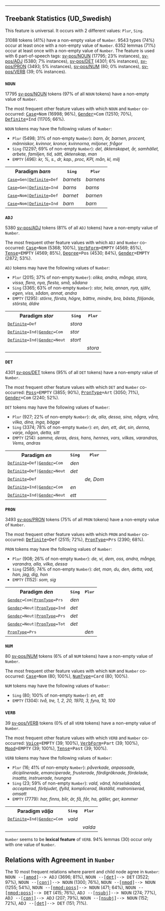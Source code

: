 

--------------------------------------------------------------------------------

## Treebank Statistics (UD_Swedish)

This feature is universal.
It occurs with 2 different values: `Plur`, `Sing`.

31088 tokens (41%) have a non-empty value of `Number`.
9543 types (74%) occur at least once with a non-empty value of `Number`.
6352 lemmas (71%) occur at least once with a non-empty value of `Number`.
The feature is used with 6 part-of-speech tags: [sv-pos/NOUN]() (17795; 23% instances), [sv-pos/ADJ]() (5380; 7% instances), [sv-pos/DET]() (4301; 6% instances), [sv-pos/PRON]() (3493; 5% instances), [sv-pos/NUM]() (80; 0% instances), [sv-pos/VERB]() (39; 0% instances).

### `NOUN`

17795 [sv-pos/NOUN]() tokens (97% of all `NOUN` tokens) have a non-empty value of `Number`.

The most frequent other feature values with which `NOUN` and `Number` co-occurred: <tt><a href="Case.html">Case</a>=Nom</tt> (16998; 96%), <tt><a href="Gender.html">Gender</a>=Com</tt> (12510; 70%), <tt><a href="Definite.html">Definite</a>=Ind</tt> (11705; 66%).

`NOUN` tokens may have the following values of `Number`:

* `Plur` (5498; 31% of non-empty `Number`): <em>barn, år, barnen, procent, människor, kvinnor, kronor, kvinnorna, miljoner, frågor</em>
* `Sing` (12297; 69% of non-empty `Number`): <em>del, äktenskapet, år, samhället, arbete, familjen, tid, sätt, äktenskap, man</em>
* `EMPTY` (496): <em>kr, %, s., dr, kap., proc, KPI, mån, kl, milj</em>

<table>
  <tr><th>Paradigm <i>barn</i></th><th><tt>Sing</tt></th><th><tt>Plur</tt></th></tr>
  <tr><td><tt><a href="Case.html">Case</a>=Gen|<a href="Definite.html">Definite</a>=Def</tt></td><td><em>barnets</em></td><td><em>barnens</em></td></tr>
  <tr><td><tt><a href="Case.html">Case</a>=Gen|<a href="Definite.html">Definite</a>=Ind</tt></td><td><em>barns</em></td><td><em>barns</em></td></tr>
  <tr><td><tt><a href="Case.html">Case</a>=Nom|<a href="Definite.html">Definite</a>=Def</tt></td><td><em>barnet</em></td><td><em>barnen</em></td></tr>
  <tr><td><tt><a href="Case.html">Case</a>=Nom|<a href="Definite.html">Definite</a>=Ind</tt></td><td><em>barn</em></td><td><em>barn</em></td></tr>
</table>

### `ADJ`

5380 [sv-pos/ADJ]() tokens (81% of all `ADJ` tokens) have a non-empty value of `Number`.

The most frequent other feature values with which `ADJ` and `Number` co-occurred: <tt><a href="Case.html">Case</a>=Nom</tt> (5368; 100%), <tt><a href="VerbForm.html">VerbForm</a>=EMPTY</tt> (4569; 85%), <tt><a href="Tense.html">Tense</a>=EMPTY</tt> (4569; 85%), <tt><a href="Degree.html">Degree</a>=Pos</tt> (4530; 84%), <tt><a href="Gender.html">Gender</a>=EMPTY</tt> (2872; 53%).

`ADJ` tokens may have the following values of `Number`:

* `Plur` (2015; 37% of non-empty `Number`): <em>olika, andra, många, stora, vissa, flera, nya, flesta, små, sådana</em>
* `Sing` (3365; 63% of non-empty `Number`): <em>stor, hela, annan, nya, själv, egen, viss, sådan, annat, andra</em>
* `EMPTY` (1295): <em>större, första, högre, bättre, mindre, bra, bästa, följande, största, äldre</em>

<table>
  <tr><th>Paradigm <i>stor</i></th><th><tt>Sing</tt></th><th><tt>Plur</tt></th></tr>
  <tr><td><tt><a href="Definite.html">Definite</a>=Def</tt></td><td><em>stora</em></td><td></td></tr>
  <tr><td><tt><a href="Definite.html">Definite</a>=Ind|<a href="Gender.html">Gender</a>=Com</tt></td><td><em>stor</em></td><td></td></tr>
  <tr><td><tt><a href="Definite.html">Definite</a>=Ind|<a href="Gender.html">Gender</a>=Neut</tt></td><td><em>stort</em></td><td></td></tr>
  <tr><td><tt></tt></td><td></td><td><em>stora</em></td></tr>
</table>

### `DET`

4301 [sv-pos/DET]() tokens (95% of all `DET` tokens) have a non-empty value of `Number`.

The most frequent other feature values with which `DET` and `Number` co-occurred: <tt><a href="Poss.html">Poss</a>=EMPTY</tt> (3855; 90%), <tt><a href="PronType.html">PronType</a>=Art</tt> (3050; 71%), <tt><a href="Gender.html">Gender</a>=Com</tt> (2240; 52%).

`DET` tokens may have the following values of `Number`:

* `Plur` (927; 22% of non-empty `Number`): <em>de, alla, dessa, sina, några, våra, vilka, dina, inga, bägge</em>
* `Sing` (3374; 78% of non-empty `Number`): <em>en, den, ett, det, sin, denna, varje, någon, detta, sitt</em>
* `EMPTY` (214): <em>samma, deras, dess, hans, hennes, vars, vilkas, varandras, Vems, andras</em>

<table>
  <tr><th>Paradigm <i>en</i></th><th><tt>Sing</tt></th><th><tt>Plur</tt></th></tr>
  <tr><td><tt><a href="Definite.html">Definite</a>=Def|<a href="Gender.html">Gender</a>=Com</tt></td><td><em>den</em></td><td></td></tr>
  <tr><td><tt><a href="Definite.html">Definite</a>=Def|<a href="Gender.html">Gender</a>=Neut</tt></td><td><em>det</em></td><td></td></tr>
  <tr><td><tt><a href="Definite.html">Definite</a>=Def</tt></td><td></td><td><em>de, Dom</em></td></tr>
  <tr><td><tt><a href="Definite.html">Definite</a>=Ind|<a href="Gender.html">Gender</a>=Com</tt></td><td><em>en</em></td><td></td></tr>
  <tr><td><tt><a href="Definite.html">Definite</a>=Ind|<a href="Gender.html">Gender</a>=Neut</tt></td><td><em>ett</em></td><td></td></tr>
</table>

### `PRON`

3493 [sv-pos/PRON]() tokens (75% of all `PRON` tokens) have a non-empty value of `Number`.

The most frequent other feature values with which `PRON` and `Number` co-occurred: <tt><a href="Definite.html">Definite</a>=Def</tt> (2515; 72%), <tt><a href="PronType.html">PronType</a>=Prs</tt> (2390; 68%).

`PRON` tokens may have the following values of `Number`:

* `Plur` (908; 26% of non-empty `Number`): <em>de, vi, dem, oss, andra, många, varandra, alla, vilka, dessa</em>
* `Sing` (2585; 74% of non-empty `Number`): <em>det, man, du, den, detta, vad, han, jag, dig, hon</em>
* `EMPTY` (1152): <em>som, sig</em>

<table>
  <tr><th>Paradigm <i>den</i></th><th><tt>Sing</tt></th><th><tt>Plur</tt></th></tr>
  <tr><td><tt><a href="Gender.html">Gender</a>=Com|<a href="PronType.html">PronType</a>=Prs</tt></td><td><em>den</em></td><td></td></tr>
  <tr><td><tt><a href="Gender.html">Gender</a>=Neut|<a href="PronType.html">PronType</a>=Ind</tt></td><td><em>det</em></td><td></td></tr>
  <tr><td><tt><a href="Gender.html">Gender</a>=Neut|<a href="PronType.html">PronType</a>=Prs</tt></td><td><em>det</em></td><td></td></tr>
  <tr><td><tt><a href="Gender.html">Gender</a>=Neut|<a href="PronType.html">PronType</a>=Tot</tt></td><td><em>det</em></td><td></td></tr>
  <tr><td><tt><a href="PronType.html">PronType</a>=Prs</tt></td><td></td><td><em>den</em></td></tr>
</table>

### `NUM`

80 [sv-pos/NUM]() tokens (6% of all `NUM` tokens) have a non-empty value of `Number`.

The most frequent other feature values with which `NUM` and `Number` co-occurred: <tt><a href="Case.html">Case</a>=Nom</tt> (80; 100%), <tt><a href="NumType.html">NumType</a>=Card</tt> (80; 100%).

`NUM` tokens may have the following values of `Number`:

* `Sing` (80; 100% of non-empty `Number`): <em>en, ett</em>
* `EMPTY` (1304): <em>två, tre, 1, 2, 20, 1970, 3, fyra, 10, 100</em>

### `VERB`

39 [sv-pos/VERB]() tokens (0% of all `VERB` tokens) have a non-empty value of `Number`.

The most frequent other feature values with which `VERB` and `Number` co-occurred: <tt><a href="Voice.html">Voice</a>=EMPTY</tt> (39; 100%), <tt><a href="VerbForm.html">VerbForm</a>=Part</tt> (39; 100%), <tt><a href="Mood.html">Mood</a>=EMPTY</tt> (39; 100%), <tt><a href="Tense.html">Tense</a>=Past</tt> (39; 100%).

`VERB` tokens may have the following values of `Number`:

* `Plur` (16; 41% of non-empty `Number`): <em>påverkade, anpassade, diciplinerade, emanciperade, frusterade, färdigräknade, fördelade, insatta, instruerade, tvungna</em>
* `Sing` (23; 59% of non-empty `Number`): <em>vald, vänd, hörselskadad, accepterad, förbjudet, ifylld, komplicerad, likställd, matroniserad, omsatt</em>
* `EMPTY` (7779): <em>har, finns, blir, är, få, får, ha, gäller, ger, kommer</em>

<table>
  <tr><th>Paradigm <i>välja</i></th><th><tt>Sing</tt></th><th><tt>Plur</tt></th></tr>
  <tr><td><tt><a href="Definite.html">Definite</a>=Ind|<a href="Gender.html">Gender</a>=Com</tt></td><td><em>vald</em></td><td></td></tr>
  <tr><td><tt></tt></td><td></td><td><em>valda</em></td></tr>
</table>

`Number` seems to be **lexical feature** of `VERB`. 94% lemmas (30) occur only with one value of `Number`.

## Relations with Agreement in `Number`

The 10 most frequent relations where parent and child node agree in `Number`:
<tt>NOUN --[<a href="../dep/amod.html">amod</a>]--> ADJ</tt> (3696; 81%),
<tt>NOUN --[<a href="../dep/det.html">det</a>]--> DET</tt> (3522; 97%),
<tt>NOUN --[<a href="../dep/conj.html">conj</a>]--> NOUN</tt> (1300; 76%),
<tt>NOUN --[<a href="../dep/nmod.html">nmod</a>]--> NOUN</tt> (1255; 54%),
<tt>NOUN --[<a href="../dep/nmod:poss.html">nmod:poss</a>]--> NOUN</tt> (471; 64%),
<tt>NOUN --[<a href="../dep/nmod:poss.html">nmod:poss</a>]--> DET</tt> (415; 76%),
<tt>ADJ --[<a href="../dep/nsubj.html">nsubj</a>]--> NOUN</tt> (274; 77%),
<tt>ADJ --[<a href="../dep/conj.html">conj</a>]--> ADJ</tt> (207; 79%),
<tt>NOUN --[<a href="../dep/nsubj.html">nsubj</a>]--> NOUN</tt> (152; 72%),
<tt>ADJ --[<a href="../dep/det.html">det</a>]--> DET</tt> (151; 71%).

